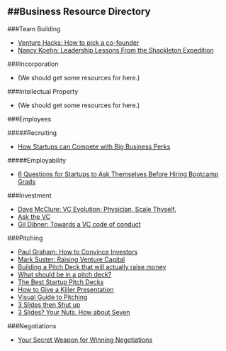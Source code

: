 ##Business Resource Directory
---

###Team Building

- [Venture Hacks: How to pick a co-founder](http://venturehacks.com/articles/pick-cofounder)
- [Nancy Koehn: Leadership Lessons From the Shackleton Expedition](http://www.nytimes.com/2011/12/25/business/leadership-lessons-from-the-shackleton-expedition.html)

###Incorporation

- (We should get some resources for here.)

###Intellectual Property

- (We should get some resources for here.)

###Employees

#####Recruiting

- [How Startups can Compete with Big Business Perks](http://esft.com/how-startups-can-compete-with-big-company-perks/)

#####Employability

- [6 Questions for Startups to Ask Themselves Before Hiring Bootcamp Grads](https://medium.com/@keen_io/6-questions-for-startups-to-ask-themselves-before-hiring-bootcamp-grads-fdb50a7c985)

###Investment

- [Dave McClure: VC Evolution: Physician, Scale Thyself.](http://500hats.com/VC-evolution-geeks-got-next)
- [Ask the VC](http://www.askthevc.com/wp/archives/2011/09/convertible-debt-%E2%80%93-the-discount.html)
- [Gil Dibner: Towards a VC code of conduct](http://venturebeat.com/2014/01/17/towards-a-vc-code-of-conduct/)

###Pitching

- [Paul Graham: How to Convince Investors](http://paulgraham.com/convince.html)
- [Mark Suster: Raising Venture Capital](http://www.bothsidesofthetable.com/pitching-a-vc/)
- [Building a Pitch Deck that will actually raise money](http://www.whiteboardmag.com/how-to-build-a-pitch-deck-that-will-actually-raise-money/)
- [What should be in a pitch deck?](http://www.quora.com/Venture-Capital/What-should-be-in-a-pitch-deck)
- [The Best Startup Pitch Decks](http://bestpitchdecks.com/)
- [How to Give a Killer Presentation](https://hbr.org/2013/06/how-to-give-a-killer-presentation/)
- [Visual Guide to Pitching](http://versionone.vc/visual-guide-pitching/)
- [3 Slides then Shut up](http://www.mondaynote.com/2015/05/04/three-slides-then-shut-up-the-art-of-the-pitch/)
- [3 Slides? Your Nuts, How about Seven](http://www.mondaynote.com/2015/05/11/three-slides-youre-nuts-ok-how-about-seven/)

###Negotiations

- [Your Secret Weapon for Winning Negotiations](http://visual.ly/secret-weapon-winning-any-negotiation-anchoring)